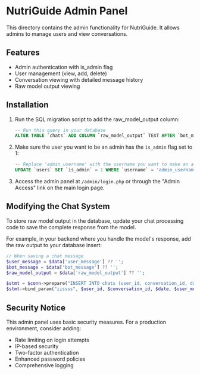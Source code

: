 # NutriGuide Admin Panel

This directory contains the admin functionality for NutriGuide. It allows admins to manage users and view conversations.

## Features

- Admin authentication with is_admin flag
- User management (view, add, delete)
- Conversation viewing with detailed message history
- Raw model output viewing

## Installation

1. Run the SQL migration script to add the raw_model_output column:
   ```sql
   -- Run this query in your database
   ALTER TABLE `chats` ADD COLUMN `raw_model_output` TEXT AFTER `bot_message`;
   ```

2. Make sure the user you want to be an admin has the `is_admin` flag set to 1:
   ```sql
   -- Replace 'admin_username' with the username you want to make an admin
   UPDATE `users` SET `is_admin` = 1 WHERE `username` = 'admin_username';
   ```

3. Access the admin panel at `/admin/login.php` or through the "Admin Access" link on the main login page.

## Modifying the Chat System

To store raw model output in the database, update your chat processing code to save the complete response from the model.

For example, in your backend where you handle the model's response, add the raw output to your database insert:

```php
// When saving a chat message
$user_message = $data['user_message'] ?? '';
$bot_message = $data['bot_message'] ?? '';
$raw_model_output = $data['raw_model_output'] ?? '';

$stmt = $conn->prepare("INSERT INTO chats (user_id, conversation_id, date, user_message, bot_message, raw_model_output) VALUES (?, ?, ?, ?, ?, ?)");
$stmt->bind_param("iissss", $user_id, $conversation_id, $date, $user_message, $bot_message, $raw_model_output);
```

## Security Notice

This admin panel uses basic security measures. For a production environment, consider adding:

- Rate limiting on login attempts
- IP-based security
- Two-factor authentication
- Enhanced password policies
- Comprehensive logging 